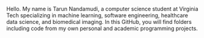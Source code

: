 Hello. My name is Tarun Nandamudi, a computer science student at Virginia Tech specializing in machine learning, software engineering, healthcare data science, and biomedical imaging. In this GitHub, you will find folders including code from my own personal and academic programming projects.

<!--
**TarunNan/TarunNan** is a ✨ _special_ ✨ repository because its `README.md` (this file) appears on your GitHub profile.

Here are some ideas to get you started:

- 🔭 I’m currently working on ...
- 🌱 I’m currently learning ...
- 👯 I’m looking to collaborate on ...
- 🤔 I’m looking for help with ...
- 💬 Ask me about ...
- 📫 How to reach me: ...
- 😄 Pronouns: ...
- ⚡ Fun fact: ...
-->
